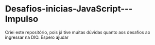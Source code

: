 # Desafios-inicias-JavaScript---Impulso
Criei este repositório, pois já tive muitas dúvidas quanto aos desafios ao ingressar na DIO. Espero ajudar
